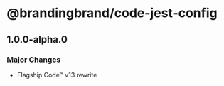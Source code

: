 # @brandingbrand/code-jest-config

## 1.0.0-alpha.0

### Major Changes

- Flagship Code™ v13 rewrite
